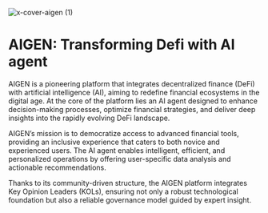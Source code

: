 ![x-cover-aigen (1)](https://github.com/user-attachments/assets/318dfaca-696c-4447-b4d7-c2c5f0d5fb08)
# AIGEN: Transforming Defi with AI agent
AIGEN is a pioneering platform that integrates decentralized finance (DeFi) with artificial intelligence (AI), aiming to redefine financial ecosystems in the digital age.
At the core of the platform lies an AI agent designed to enhance decision-making processes, optimize financial strategies, and deliver deep insights into the rapidly evolving DeFi landscape.

AIGEN’s mission is to democratize access to advanced financial tools, providing an inclusive experience that caters to both novice and experienced users. The AI agent enables intelligent, efficient, and personalized operations by offering user-specific data analysis and actionable recommendations.

Thanks to its community-driven structure, the AIGEN platform integrates Key Opinion Leaders (KOLs), ensuring not only a robust technological foundation but also a reliable governance model guided by expert insight.

